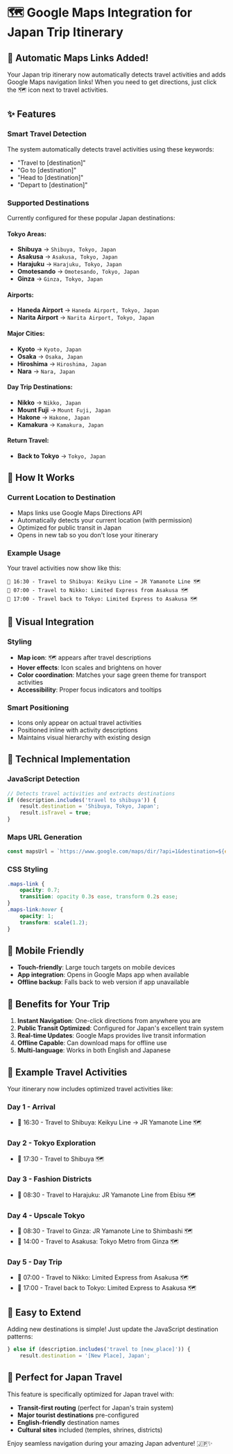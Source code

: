 # 🗺️ Google Maps Integration for Japan Trip Itinerary

## 📍 Automatic Maps Links Added!

Your Japan trip itinerary now automatically detects travel activities and adds Google Maps navigation links! When you need to get directions, just click the 🗺️ icon next to travel activities.

## ✨ Features

### **Smart Travel Detection**
The system automatically detects travel activities using these keywords:
- "Travel to [destination]"
- "Go to [destination]" 
- "Head to [destination]"
- "Depart to [destination]"

### **Supported Destinations**
Currently configured for these popular Japan destinations:

#### **Tokyo Areas:**
- **Shibuya** → `Shibuya, Tokyo, Japan`
- **Asakusa** → `Asakusa, Tokyo, Japan`
- **Harajuku** → `Harajuku, Tokyo, Japan`
- **Omotesando** → `Omotesando, Tokyo, Japan`
- **Ginza** → `Ginza, Tokyo, Japan`

#### **Airports:**
- **Haneda Airport** → `Haneda Airport, Tokyo, Japan`
- **Narita Airport** → `Narita Airport, Tokyo, Japan`

#### **Major Cities:**
- **Kyoto** → `Kyoto, Japan`
- **Osaka** → `Osaka, Japan`
- **Hiroshima** → `Hiroshima, Japan`
- **Nara** → `Nara, Japan`

#### **Day Trip Destinations:**
- **Nikko** → `Nikko, Japan`
- **Mount Fuji** → `Mount Fuji, Japan`
- **Hakone** → `Hakone, Japan`
- **Kamakura** → `Kamakura, Japan`

#### **Return Travel:**
- **Back to Tokyo** → `Tokyo, Japan`

## 🎯 How It Works

### **Current Location to Destination**
- Maps links use Google Maps Directions API
- Automatically detects your current location (with permission)
- Optimized for public transit in Japan
- Opens in new tab so you don't lose your itinerary

### **Example Usage**
Your travel activities now show like this:
```
🚊 16:30 - Travel to Shibuya: Keikyu Line → JR Yamanote Line 🗺️
🚊 07:00 - Travel to Nikko: Limited Express from Asakusa 🗺️
🚊 17:00 - Travel back to Tokyo: Limited Express to Asakusa 🗺️
```

## 🎨 Visual Integration

### **Styling**
- **Map icon**: 🗺️ appears after travel descriptions
- **Hover effects**: Icon scales and brightens on hover
- **Color coordination**: Matches your sage green theme for transport activities
- **Accessibility**: Proper focus indicators and tooltips

### **Smart Positioning**
- Icons only appear on actual travel activities
- Positioned inline with activity descriptions
- Maintains visual hierarchy with existing design

## 🔧 Technical Implementation

### **JavaScript Detection**
```javascript
// Detects travel activities and extracts destinations
if (description.includes('travel to shibuya')) {
    result.destination = 'Shibuya, Tokyo, Japan';
    result.isTravel = true;
}
```

### **Maps URL Generation**
```javascript
const mapsUrl = `https://www.google.com/maps/dir/?api=1&destination=${encodeURIComponent(destination)}&travelmode=transit`;
```

### **CSS Styling**
```css
.maps-link {
    opacity: 0.7;
    transition: opacity 0.3s ease, transform 0.2s ease;
}
.maps-link:hover {
    opacity: 1;
    transform: scale(1.2);
}
```

## 📱 Mobile Friendly

- **Touch-friendly**: Large touch targets on mobile devices
- **App integration**: Opens in Google Maps app when available
- **Offline backup**: Falls back to web version if app unavailable

## 🚀 Benefits for Your Trip

1. **Instant Navigation**: One-click directions from anywhere you are
2. **Public Transit Optimized**: Configured for Japan's excellent train system
3. **Real-time Updates**: Google Maps provides live transit information
4. **Offline Capable**: Can download maps for offline use
5. **Multi-language**: Works in both English and Japanese

## 🎯 Example Travel Activities

Your itinerary now includes optimized travel activities like:

### **Day 1 - Arrival**
- 🚊 16:30 - Travel to Shibuya: Keikyu Line → JR Yamanote Line 🗺️

### **Day 2 - Tokyo Exploration**  
- 🚊 17:30 - Travel to Shibuya 🗺️

### **Day 3 - Fashion Districts**
- 🚊 08:30 - Travel to Harajuku: JR Yamanote Line from Ebisu 🗺️

### **Day 4 - Upscale Tokyo**
- 🚊 08:30 - Travel to Ginza: JR Yamanote Line to Shimbashi 🗺️
- 🚊 14:00 - Travel to Asakusa: Tokyo Metro from Ginza 🗺️

### **Day 5 - Day Trip**
- 🚊 07:00 - Travel to Nikko: Limited Express from Asakusa 🗺️
- 🚊 17:00 - Travel back to Tokyo: Limited Express to Asakusa 🗺️

## 🔄 Easy to Extend

Adding new destinations is simple! Just update the JavaScript destination patterns:

```javascript
} else if (description.includes('travel to [new_place]')) {
    result.destination = '[New Place], Japan';
```

## 🌟 Perfect for Japan Travel

This feature is specifically optimized for Japan travel with:
- **Transit-first routing** (perfect for Japan's train system)
- **Major tourist destinations** pre-configured
- **English-friendly** destination names
- **Cultural sites** included (temples, shrines, districts)

Enjoy seamless navigation during your amazing Japan adventure! 🇯🇵✨
